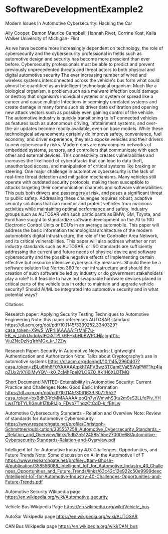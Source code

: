 # SoftwareDevelopmentExample2

Modern Issues In Automotive Cybersecurity:
Hacking the Car

Ally Cooper, Damon Maurice Campbell, Hannah Rivet, Corrine Kost, Kaila Walker
University of Michigan- Flint


As we have become more increasingly dependent on technology, the role of cybersecurity and the cybersecurity professional in fields such as automotive design and security has become more prescient than ever before.  Cybersecurity professionals must be able to predict and prevent previously unprecedented threats and threat actors to both physical and digital automotive security   The ever increasing number of wired and wireless systems interconnected across the vehicle's bus form what could almost  be quantified as an intelligent technological organism.  Much like a biological organism, a problem such as a malware infection could damage or destroy that organism’s individual systems or system or spread like a cancer and cause multiple Infections in seemingly unrelated systems and create damage in many forms such as driver data exfiltration and opening new attack vectors such as possibly even gaining control of the vehicle.
The automotive industry is quickly transitioning to IoT connected vehicles as features such as autonomous driving, infotainment systems, and over-the-air updates become readily available, even on base models. While these technological advancements certainly do improve safety, convenience, fuel economy, and driver experience, they also expose vehicles and their drivers to new cybersecurity risks. Modern cars are now complex networks of embedded systems, sensors, and controllers that communicate with each other and external devices. This connectivity creates vulnerabilities and increases the likelihood of cyberattacks that can lead to data theft, unauthorized access, and manipulation of critical systems like braking or steering. One major challenge in automotive cybersecurity is the lack of real-time threat detection and mitigation mechanisms. Many vehicles still operate with outdated security protocols, making them susceptible to attacks targeting their communication channels and software vulnerabilities. This puts both drivers and passengers at risk, and poses a significant threat to public safety. Addressing these challenges requires robust, adaptive security solutions that can monitor and protect vehicles from malicious activities while maintaining optimal performance and safety.  Industry groups such as AUTOSAR with such participants as BMW, GM, Toyota, and Ford have sought to standardize software development on the 70 to 100 Electronic Control Units or ECU’s in an average automobile.
This paper will address the basic information technological architecture of the modern automobile’s digital infrastructure, the role of the Controller Area Network, and its critical vulnerabilities.  This paper will also address whether or not industry standards such as AUTOSAR, or ISO standards are sufficiently addressing the current and future needs of physical device and software cybersecurity and the possible negative effects of implementing certain effective but resource intensive cybersecurity measures.  Should there be a software solution like Norton 360 for car infrastructure and should the creation of such software be led by industry or do government stakeholders play a role?  Is it feasible to have hot swappable hardware devices placed in critical parts of the vehicle bus in order to maintain and upgrade vehicle security?  Should AI/ML be integrated into automotive security and in what potential ways? 

Citations

Research paper: Applying Security Testing Techniques to Automotive Engineering
Note: this paper references AUTOSAR standard
https://dl.acm.org/doi/pdf/10.1145/3339252.3340329?casa_token=X9wS_WPrIIIAAAAA:FrMhF7u-EK_w_UdkUvdokvIFOiXTPLk6FHxbHbBWPCHjlajggfI1k-VjuZNcDzNg1rhMGx_kr_12Zw

Research Paper:  Security in Automotive Networks: Lightweight Authentication and Authorization
Note: Talks about Cryptography’s use in automotive systems
https://dl.acm.org/doi/pdf/10.1145/2960407?casa_token=zBLu6hh8F0YAAAAA:pkhTAFVBwz3TCamEVaE5WqPWF1hz4iapZUx2rXYi0iMyYQV--k0_ZcMhFpeKfLOSZ0_Xk1H6XLDTMQ

Short Document:INVITED: Extensibility in Automotive Security: Current Practice and Challenges 
Note: Good Basic Information
https://dl.acm.org/doi/pdf/10.1145/3061639.3072952?casa_token=bxBdh3RfcMMAAAAA:qoQh7vrWmwhS3tu2m9sS2LLfdPlv_YHLwsTfbTYL1IGnuh1ZtbRIJjp_FDvb7ThqzCtCdD-k_fBhLw

Automotive Cybersecurity Standards - Relation and Overview
Note:  Review of standards for Automotive Cybersecurity
https://www.researchgate.net/profile/Christoph-Schmittner/publication/335557258_Automotive_Cybersecurity_Standards_-_Relation_and_Overview/links/5db2b5124585155e27000e68/Automotive-Cybersecurity-Standards-Relation-and-Overview.pdf

Intelligent IoT for Automotive Industry 4.0: Challenges, Opportunities, and Future Trends
Note: Some discussion on AI in the Automotive I of T
https://www.researchgate.net/profile/Uttam-Ghosh-4/publication/358556088_Intelligent_IoT_for_Automotive_Industry_40_Challenges_Opportunities_and_Future_Trends/links/63c42c12e922c50e9999deec/Intelligent-IoT-for-Automotive-Industry-40-Challenges-Opportunities-and-Future-Trends.pdf


Automotive Security Wikipedia page
https://en.wikipedia.org/wiki/Automotive_security

Vehicle Bus Wikipedia Page
https://en.wikipedia.org/wiki/Vehicle_bus

AutoSar Wikipedia page
https://en.wikipedia.org/wiki/AUTOSAR

CAN Bus Wikipedia page
https://en.wikipedia.org/wiki/CAN_bus


